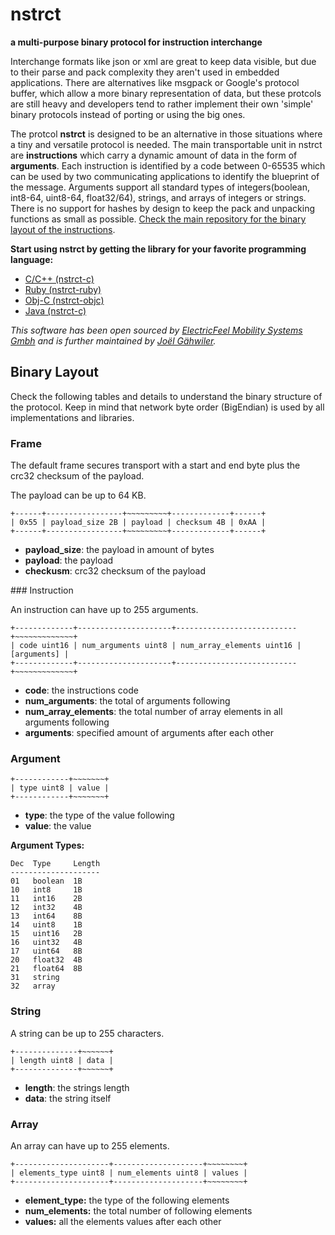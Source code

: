 # nstrct

**a multi-purpose binary protocol for instruction interchange**

Interchange formats like json or xml are great to keep data visible, but due to their parse and pack complexity they aren't used in embedded applications. There are alternatives like msgpack or Google's protocol buffer, which allow a more binary representation of data, but these protcols are still heavy and developers tend to rather implement their own 'simple' binary protocols instead of porting or using the big ones. 

The protcol **nstrct** is designed to be an alternative in those situations where a tiny and versatile protocol is needed. The main transportable unit in nstrct are **instructions** which carry a dynamic amount of data in the form of **arguments**. Each instruction is identified by a code between 0-65535 which can be used by two communicating applications to identify the blueprint of the message. Arguments support all standard types of integers(boolean, int8-64, uint8-64, float32/64), strings, and arrays of integers or strings. There is no support for hashes by design to keep the pack and unpacking functions as small as possible. [Check the main repository for the binary layout of the instructions](http://github.com/nstrct/nstrct).

**Start using nstrct by getting the library for your favorite programming language:**

* [C/C++ (nstrct-c)](http://github.com/nstrct/nstrct-c)
* [Ruby (nstrct-ruby)](http://github.com/nstrct/nstrct-ruby)
* [Obj-C (nstrct-objc)](http://github.com/nstrct/nstrct-objc)
* [Java (nstrct-c)](http://github.com/nstrct/nstrct-java)

_This software has been open sourced by [ElectricFeel Mobility Systems Gmbh](http://electricfeel.com) and is further maintained by [Joël Gähwiler](http://github.com/256dpi)._

## Binary Layout

Check the following tables and details to understand the binary structure of the protocol. Keep in mind that network byte order (BigEndian) is used by all implementations and libraries.

### Frame

The default frame secures transport with a start and end byte plus the crc32 checksum of the payload.

The payload can be up to 64 KB.

    +------+-----------------+~~~~~~~~~+-------------+------+
    | 0x55 | payload_size 2B | payload | checksum 4B | 0xAA |
    +------+-----------------+~~~~~~~~~+-------------+------+

* **payload_size**: the payload in amount of bytes
* **payload**: the payload
* **checkusm**: crc32 checksum of the payload

### Instruction

An instruction can have up to 255 arguments.

    +-------------+---------------------+---------------------------+~~~~~~~~~~~~~+
    | code uint16 | num_arguments uint8 | num_array_elements uint16 | [arguments] |
    +-------------+---------------------+---------------------------+~~~~~~~~~~~~~+

* **code**: the instructions code
* **num\_arguments**: the total of arguments following
* **num\_array\_elements**: the total number of array elements in all arguments following
* **arguments**: specified amount of arguments after each other

### Argument

    +------------+~~~~~~~+
    | type uint8 | value |
    +------------+~~~~~~~+

* **type**: the type of the value following
* **value**: the value

**Argument Types:**

    Dec  Type     Length
    --------------------
    01   boolean  1B
    10   int8     1B
    11   int16    2B
    12   int32    4B
    13   int64    8B
    14   uint8    1B
    15   uint16   2B
    16   uint32   4B
    17   uint64   8B
    20   float32  4B
    21   float64  8B
    31   string
    32   array

### String

A string can be up to 255 characters.

    +--------------+~~~~~~+
    | length uint8 | data |
    +--------------+~~~~~~+

* **length**: the strings length
* **data**: the string itself

### Array

An array can have up to 255 elements.

    +---------------------+--------------------+~~~~~~~~+
    | elements_type uint8 | num_elements uint8 | values |
    +---------------------+--------------------+~~~~~~~~+

* **element\_type:** the type of the following elements
* **num\_elements:** the total number of following elements
* **values:** all the elements values after each other
